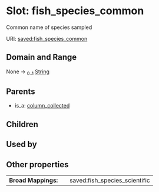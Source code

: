 
# Slot: fish_species_common

Common name of species sampled

URI: [saved:fish_species_common](https://marine.gov.scot/metadata/saved/schema/fish_species_common)


## Domain and Range

None &#8594;  <sub>0..1</sub> [String](types/String.md)

## Parents

 *  is_a: [column_collected](column_collected.md)

## Children


## Used by


## Other properties

|  |  |  |
| --- | --- | --- |
| **Broad Mappings:** | | saved:fish_species_scientific |